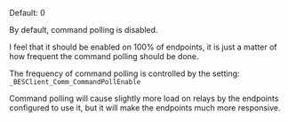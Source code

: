 
Default: 0

By default, command polling is disabled.

I feel that it should be enabled on 100% of endpoints, it is just a matter of how frequent the command polling should be done.

The frequency of command polling is controlled by the setting: `_BESClient_Comm_CommandPollEnable`

Command polling will cause slightly more load on relays by the endpoints configured to use it, but it will make the endpoints much more responsive.

